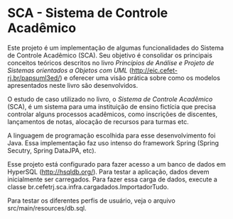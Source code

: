 # SCA - Sistema de Controle Acadêmico

Este projeto é um implementação de algumas funcionalidades do Sistema de Controle Acadêmico (SCA). Seu objetivo é consolidar os principais conceitos teóricos descritos no livro *Princípios de Análise e Projeto de Sistemas orientados a Objetos com UML* (http://eic.cefet-rj.br/papsuml3ed/) e oferecer uma visão prática sobre como os modelos apresentados neste livro são desenvolvidos.

O estudo de caso utilizado no livro, o *Sistema de Controle Acadêmico* (SCA), é um sistema para uma instituição de ensino fictícia que precisa controlar alguns processos acadêmicos, como inscrições de discentes, lançamentos de notas, alocação de recursos para turmas etc. 

 A linguagem de programação escolhida para esse desenvolvimento foi Java. Essa implementação faz uso intenso do framework Spring (Spring Secutry, Spring DataJPA, etc).

Esse projeto está configurado para fazer acesso a um banco de dados em HyperSQL (http://hsqldb.org/). Para testar a aplicação, dados devem inicialmente ser carregados. Para fazer essa carga de dados, execute a classe br.cefetrj.sca.infra.cargadados.ImportadorTudo.

Para testar os diferentes perfis de usuário, veja o arquivo src/main/resources/db.sql.

